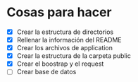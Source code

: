 # Cosas para hacer

- [x] Crear la estructura de directorios
- [x] Rellenar la información del README
- [x] Crear los archivos de application
- [x] Crear la estructura de la carpeta public
- [x] Crear el boostrap y el request
- [ ] Crear base de datos
